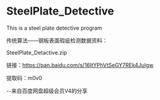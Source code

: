 # SteelPlate_Detective

This is a steel plate detective program

传统算法——钢板表面瑕疵检测数据资料：

SteelPlate_Detactive.zip

链接：https://pan.baidu.com/s/16ItYPhVtSeGY7REk4JuIgw 

提取码：m0v0 

--来自百度网盘超级会员V4的分享
